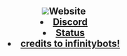 <h2 align='center'>
  <img src="Do you want to expand and improve your Discord bot.png />
  <br> 
</h2>
<p>
Do you want to expand and improve your Discord bot? TopicList is here for you!
</p>

<hr>

<h2>
  Our Links
</h2>

<ul>
  <li><a href="https://vcodez.xyz">Website</a></li>
  <li><a href="https://vcodez.xyz/dc">Discord</a></li>
  <li><a href="https://status.topiclist.gg">Status</a></li>
<li><a href="https://infinitybots.gg">credits to infinitybots!</a></li
</ul>

